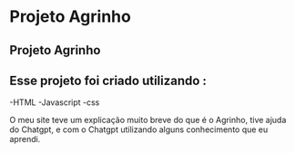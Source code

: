 
# Projeto Agrinho #

## Projeto Agrinho ##

## Esse projeto foi criado utilizando : ##
-HTML
-Javascript
-css
 
 O meu site teve um explicação muito breve do que é o Agrinho, 
 tive ajuda do Chatgpt, e com o Chatgpt utilizando alguns conhecimento que eu aprendi.


